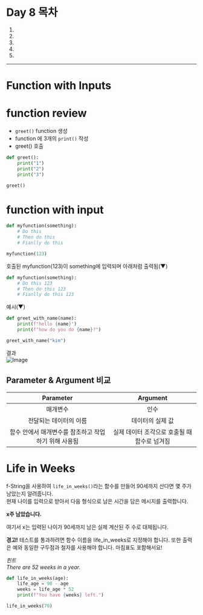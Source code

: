 # Day 8 목차
1.
2.
3.
4.
5.

---

# Function with Inputs

# function review
- `greet()` function 생성
- function 에 3개의 `print()` 작성
- greet() 호출

```py
def greet():
    print("1")
    print("2")
    print("3")

greet()
```


# function with input

```py
def myfunction(something):
    # Do this
    # Then do this
    # Fianlly do this

myfunction(123)
```

호출된 myfunction(123)이 something에 입력되며 아래처럼 출력됨(▼)

```py
def myfunction(something):
    # Do this 123
    # Then do this 123
    # Fianlly do this 123
```


예시(▼)
```py
def greet_with_name(name):
    print(f"hello {name}")
    print(f"how do you do {name}?")

greet_with_name("kim")
```

결과 <br>
![Image](https://github.com/user-attachments/assets/f15c53a1-3672-4e0b-8657-fc7feec6b770)


## Parameter & Argument 비교

| Parameter | Argument |
|:---:|:---:|
| 매개변수 | 인수 |
| 전달되는 데이터의 이름 | 데이터의 실제 값 |
| 함수 안에서 매개변수를 참조하고 작업하기 위해 사용됨 | 실제 데이터 조각으로 호출될 때 함수로 넘겨짐 |



# Life in Weeks
f-String을 사용하여 `life_in_weeks()`라는 함수를 만들어 90세까지 산다면 몇 주가 남았는지 알려줍니다. <br>
현재 나이를 입력으로 받아서 다음 형식으로 남은 시간을 담은 메시지를 출력합니다. <br>

__x주 남았습니다.__

여기서 x는 입력된 나이가 90세까지 남은 실제 계산된 주 수로 대체됩니다.

**경고!** 테스트를 통과하려면 함수 이름을 life_in_weeks로 지정해야 합니다. 또한 출력은 예와 동일한 구두점과 철자를 사용해야 합니다. 마침표도 포함해서요! <br>

_힌트_ <br>
_There are 52 weeks in a year._


```py
def life_in_weeks(age):
    life_age = 90 - age
    weeks = life_age * 52
    print(f"You have {weeks} left.")

life_in_weeks(70)
```